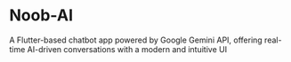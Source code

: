 # Noob-AI
A Flutter-based chatbot app powered by Google Gemini API, offering real-time AI-driven conversations with a modern and intuitive UI
